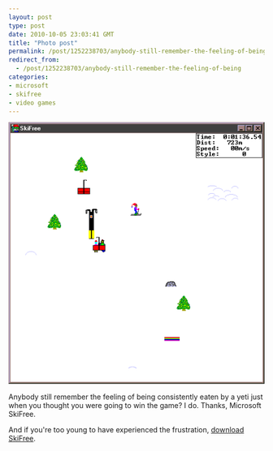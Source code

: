 ```yaml
---
layout: post
type: post
date: 2010-10-05 23:03:41 GMT
title: "Photo post"
permalink: /post/1252238703/anybody-still-remember-the-feeling-of-being
redirect_from: 
  - /post/1252238703/anybody-still-remember-the-feeling-of-being
categories:
- microsoft
- skifree
- video games
---
```

![](/assets/images/tumblr_l9p8tj5Dau1qb098no1_540.gif)

Anybody still remember the feeling of being consistently eaten by a yeti just when you thought you were going to win the game? I do. Thanks, Microsoft SkiFree.

And if you're too young to have experienced the frustration, <a href="http://ski.ihoc.net">download SkiFree</a>.